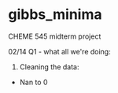 # gibbs_minima
CHEME 545 midterm project

02/14 
Q1 - what all we're doing:
1. Cleaning the data:
- Nan to 0 
